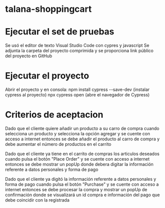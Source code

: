 # talana-shoppingcart

# Ejecutar el set de pruebas
Se usó el editor de texto Visual Studio Code con cypres y javascript
Se adjunta la carpeta del proyecto comprimida y se proporciona link público del proyecto en GitHub

# Ejecutar el proyecto
Abrir el proyecto y en consola:
npm install cypress --save-dev (instalar cypress al proyecto)
npx cypress open (abre el navegador de Cypress)

# Criterios de aceptacion
Dado que el cliente quiere añadir un producto a su carro de compra
cuando selecciona un producto y selecciona la opción agregar
y se cuente con acceso a internet
entonces se debe añadir el producto al carro de compra y debe aumentar el número
de productos en el carrito

Dado que el cliente ya tiene en el carrito de compras los articulos deseados
cuando pulsa el botón "Place Order" 
y se cuente con acceso a internet
entonces se debe mostrar un popUp donde debera digitar la información referente a datos personales y forma de pago

Dado que el cliente ya digitó la información referente a datos personales y forma de pago
cuando pulsa el botón "Purchase" 
y se cuente con acceso a internet
entonces se debe procesar la compra y mostrar un popUp de confirmación donde se visualizará un id compra e información del pago que debe coincidir con la registrada
